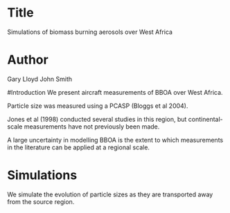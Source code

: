 # Title 
Simulations of biomass burning aerosols over West Africa

# Author
Gary Lloyd
John Smith

#Introduction
We present aircraft measurements of BBOA over West Africa.

Particle size was measured using a PCASP (Bloggs et al 2004).

Jones et al (1998) conducted several studies in this region, but continental-scale measurements have not previously been made.

A large uncertainty in modelling BBOA is the extent to which measurements in the literature can be applied at a regional scale. 

# Simulations
We simulate the evolution of particle sizes as they are transported away from the source region.
